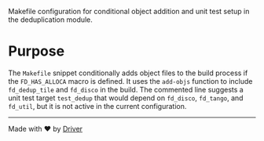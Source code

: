<!--------------------------------------------------------------------------------->
<!-- IMPORTANT: This file is auto-generated by Driver (https://driver.ai). -------->
<!-- Manual edits may be overwritten on future commits. --------------------------->
<!--------------------------------------------------------------------------------->

Makefile configuration for conditional object addition and unit test setup in the deduplication module.

# Purpose
The `Makefile` snippet conditionally adds object files to the build process if the `FD_HAS_ALLOCA` macro is defined. It uses the `add-objs` function to include `fd_dedup_tile` and `fd_disco` in the build. The commented line suggests a unit test target `test_dedup` that would depend on `fd_disco`, `fd_tango`, and `fd_util`, but it is not active in the current configuration.

---
Made with ❤️ by [Driver](https://www.driver.ai/)